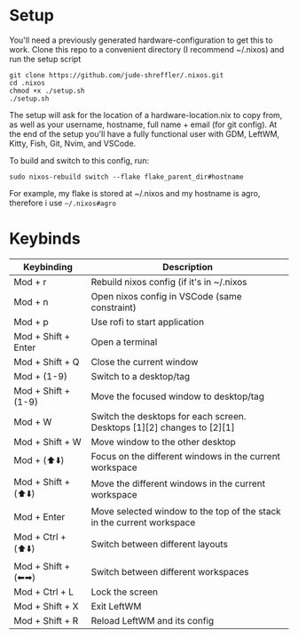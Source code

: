 # Setup

You'll need a previously generated hardware-configuration to get this to work. Clone this repo to a convenient directory (I recommend ~/.nixos) and run the setup script

```
git clone https://github.com/jude-shreffler/.nixos.git
cd .nixos
chmod +x ./setup.sh
./setup.sh
```

The setup will ask for the location of a hardware-location.nix to copy from, as well as your username, hostname, full name + email (for git config). At the end of the setup you'll have a fully functional user with GDM, LeftWM, Kitty, Fish, Git, Nvim, and VSCode.

To build and switch to this config, run:

```
sudo nixos-rebuild switch --flake flake_parent_dir#hostname
```

For example, my flake is stored at ~/.nixos and my hostname is agro, therefore i use `~/.nixos#agro`

# Keybinds

| Keybinding           | Description                                                            |
| -------------------- | ---------------------------------------------------------------------- |
| Mod + r              | Rebuild nixos config (if it's in ~/.nixos                              |
| Mod + n              | Open nixos config in VSCode (same constraint)                          |
| Mod + p              | Use rofi to start application                                         |
| Mod + Shift + Enter  | Open a terminal                                                        |
| Mod + Shift + Q      | Close the current window                                               |
| Mod + (1-9)          | Switch to a desktop/tag                                                |
| Mod + Shift + (1-9)  | Move the focused window to desktop/tag                                 |
| Mod + W              | Switch the desktops for each screen. Desktops [1][2] changes to [2][1] |
| Mod + Shift + W      | Move window to the other desktop                                       |
| Mod + (⬆️⬇️)         | Focus on the different windows in the current workspace                |
| Mod + Shift + (⬆️⬇️) | Move the different windows in the current workspace                    |
| Mod + Enter          | Move selected window to the top of the stack in the current workspace  |
| Mod + Ctrl + (⬆️⬇️)  | Switch between different layouts                                       |
| Mod + Shift + (⬅➡) | Switch between different workspaces                                    |
| Mod + Ctrl + L       | Lock the screen                                                        |
| Mod + Shift + X      | Exit LeftWM                                                            |
| Mod + Shift + R      | Reload LeftWM and its config                                           |
